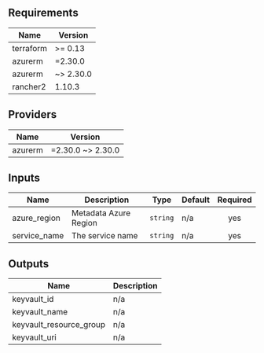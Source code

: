 ## Requirements

| Name | Version |
|------|---------|
| terraform | >= 0.13 |
| azurerm | =2.30.0 |
| azurerm | ~> 2.30.0 |
| rancher2 | 1.10.3 |

## Providers

| Name | Version |
|------|---------|
| azurerm | =2.30.0 ~> 2.30.0 |

## Inputs

| Name | Description | Type | Default | Required |
|------|-------------|------|---------|:--------:|
| azure\_region | Metadata Azure Region | `string` | n/a | yes |
| service\_name | The service name | `string` | n/a | yes |

## Outputs

| Name | Description |
|------|-------------|
| keyvault\_id | n/a |
| keyvault\_name | n/a |
| keyvault\_resource\_group | n/a |
| keyvault\_uri | n/a |

